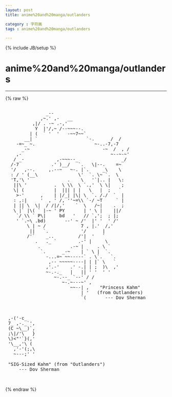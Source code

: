 ```yaml
---
layout: post
title: anime%20and%20manga/outlanders
category : 字符画
tags : anime%20and%20manga/outlanders
---
```

{% include JB/setup %}
# anime%20and%20manga/outlanders
---
{% raw %}
<pre>

               _--
             ,~.&#039; ,-   __ 
          ,|/ . -~ .-,&#039;
           Y  |&#039;/,~ /--~~~--.
         | (  ` &#039;  &#039;   -~~7~~`
       __| `                  `-.      /  /
    -=~_ ~.                      ~-..-7,-7
      _-~                           -~  /  , /
    ,-                                 ~--~-~&#039;
   / _-            ,-~~~--_                _/
  /-7            .&#039; )__/   `.   \|--.    =~
  &#039;/   ,--.     ,.--~   ~-. |`.     _\    \
  : / &#039; (__\               \&#039;  `. \~ `.  \  
  &#039;T,&#039;\ &#039;              .    \   &#039;`|.. |   \:
   ||\ &#039;          .  \ \\  \ `.,&#039;  \ \|    ;
   \| (           |  ||| | |   \   |  ;   `
    &gt;-&#039;      ,    | |/_| |\| \  `. /./  `  |
   : ,:|     &#039;  , &#039; /, &#039;&#039;~=\\ `-/ ~T     ` |
   | || \  \|  / /|/,&#039;    `  \   /~|    .  ;
   \ |` |\( ` |-~ &#039; PY       | &#039; \ |    ||/
    `/ \\ ` P\|     bd   &#039;   // `,&#039;;  ; |;
    &#039; `.~\ .bd)       --&#039; ~ /&#039;  |&#039; &#039;  &#039; /&#039;
        \ | ~ /             7 , |.&#039;  /,&#039;
         ||   `.            &#039;/      |
        /&#039;`    _..         /&#039;|  &#039;   `
           .   ._ `        .-&#039; |     \
            .           .-~ |     . \ `
             `.      _-~    | ` \ |  `.
               -...=~ ~~-----` . \`.   `.
                ,-- ~~~~~----| | |` \   `
               ,&#039;.-&#039;    .&#039; -.| | ;  )\  ,&#039;
               ~-.-._   |   || &#039; &#039;  &#039; &#039;
                  ~-.--_ `--&#039; / /
                     ~-.~---~&#039; ,
                        ~~--| ,    &quot;Princess Kahm&quot;
                            | &#039;   (from Outlanders)
                            `(       --- Dov Sherman



 ,-(&#039;-c_
 7_ ,-._`&#039;,
 (C ~\__)`,
 ;\|/&#039;\   }
 \)&lt;&quot;&#039;`}(,&#039;
 &#039;\__,&#039;\ (
   ,&#039;-&#039;(;,\
   ~---;&#039; &#039;

 &quot;SIG-Sized Kahm&quot; (from &quot;Outlanders&quot;)
     --- Dov Sherman

 </pre>
{% endraw %}
